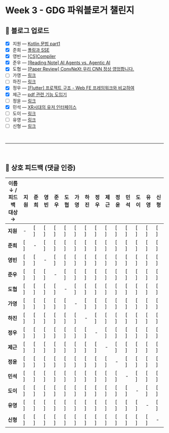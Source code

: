 # Week 3 - GDG 파워블로거 챌린지

## 📝 블로그 업로드
- [x] 지원 — [Kotlin 문법 part1](https://easy1nhard2.tistory.com/31)
- [x] 준희 — [폴링과 SSE](https://velog.io/@kjuni1914/폴링과-SSE)
- [x] 영빈 — [[CS]Compiler](https://velog.io/@lzcuro/CSCompiler)
- [x] 준우 — [[Reading Note] AI Agents vs. Agentic AI](https://velog.io/@melon-chicken/Reading-Note-AI-Agents-vs.-Agentic-AI)
- [x] 도협 — [[Paper Review] ConvNeXt 우리 CNN 정상 영업합니다.](https://dohyeoplim.medium.com/paper-review-convnext-e53148f00a7c)
- [ ] 가영 — [링크]()
- [ ] 하진 — [링크]()
- [x] 정우 — [[Flutter] 프로젝트 구조 - Web FE 프레임워크와 비교하여](https://velog.io/@yjw326/Flutter%EC%9D%98-%ED%94%84%EB%A1%9C%EC%A0%9D%ED%8A%B8-%EA%B5%AC%EC%A1%B0)
- [x] 제근 — [pdf 관련 기능 도입기](https://cndowy21.tistory.com/54)
- [ ] 정윤 — [링크]()
- [x] 민석 — [XR시대의 유저 인터페이스](https://m.blog.naver.com/beaprotagonist/224038326411)
- [ ] 도이 — [링크]()
- [ ] 유영 — [링크]()
- [ ] 신형 — [링크]()

<br>

---

<br>

## 💬 상호 피드백 (댓글 인증)

| 이름 ↓ / 피드백 대상 → | 지원  | 준희  | 영빈  | 준우  | 도협  | 가영  | 하진  | 정우  | 제근  | 정윤  | 민석  | 도이  | 유영  | 신형  |
| --------------- | --- | --- | --- | --- | --- | --- | --- | --- | --- | --- | --- | --- | --- | --- |
| **지원**          | -   | [ ] | [ ] | [ ] | [ ] | [ ] | [ ] | [ ] | [ ] | [ ] | [ ] | [ ] | [ ] | [ ] |
| **준희**          | [ ] | -   | [ ] | [ ] | [ ] | [ ] | [ ] | [ ] | [ ] | [ ] | [ ] | [ ] | [ ] | [ ] |
| **영빈**          | [ ] | [ ] | -   | [ ] | [ ] | [ ] | [ ] | [ ] | [ ] | [ ] | [ ] | [ ] | [ ] | [ ] |
| **준우**          | [ ] | [ ] | [ ] | -   | [ ] | [ ] | [ ] | [ ] | [ ] | [ ] | [ ] | [ ] | [ ] | [ ] |
| **도협**          | [ ] | [ ] | [ ] | [ ] | -   | [ ] | [ ] | [ ] | [ ] | [ ] | [ ] | [ ] | [ ] | [ ] |
| **가영**          | [ ] | [ ] | [ ] | [ ] | [ ] | -   | [ ] | [ ] | [ ] | [ ] | [ ] | [ ] | [ ] | [ ] |
| **하진**          | [ ] | [ ] | [ ] | [ ] | [ ] | [ ] | -   | [ ] | [ ] | [ ] | [ ] | [ ] | [ ] | [ ] |
| **정우**          | [ ] | [ ] | [ ] | [ ] | [ ] | [ ] | [ ] | -   | [ ] | [ ] | [ ] | [ ] | [ ] | [ ] |
| **제근**          | [ ] | [ ] | [ ] | [ ] | [ ] | [ ] | [ ] | [ ] | -   | [ ] | [ ] | [ ] | [ ] | [ ] |
| **정윤**          | [ ] | [ ] | [ ] | [ ] | [ ] | [ ] | [ ] | [ ] | [ ] | -   | [ ] | [ ] | [ ] | [ ] |
| **민석**          | [ ] | [ ] | [ ] | [ ] | [ ] | [ ] | [ ] | [ ] | [ ] | [ ] | -   | [ ] | [ ] | [ ] |
| **도이**          | [ ] | [ ] | [ ] | [ ] | [ ] | [ ] | [ ] | [ ] | [ ] | [ ] | [ ] | -   | [ ] | [ ] |
| **유영**          | [ ] | [ ] | [ ] | [ ] | [ ] | [ ] | [ ] | [ ] | [ ] | [ ] | [ ] | [ ] | -   | [ ] |
| **신형**          | [ ] | [ ] | [ ] | [ ] | [ ] | [ ] | [ ] | [ ] | [ ] | [ ] | [ ] | [ ] | [ ] | -   |
